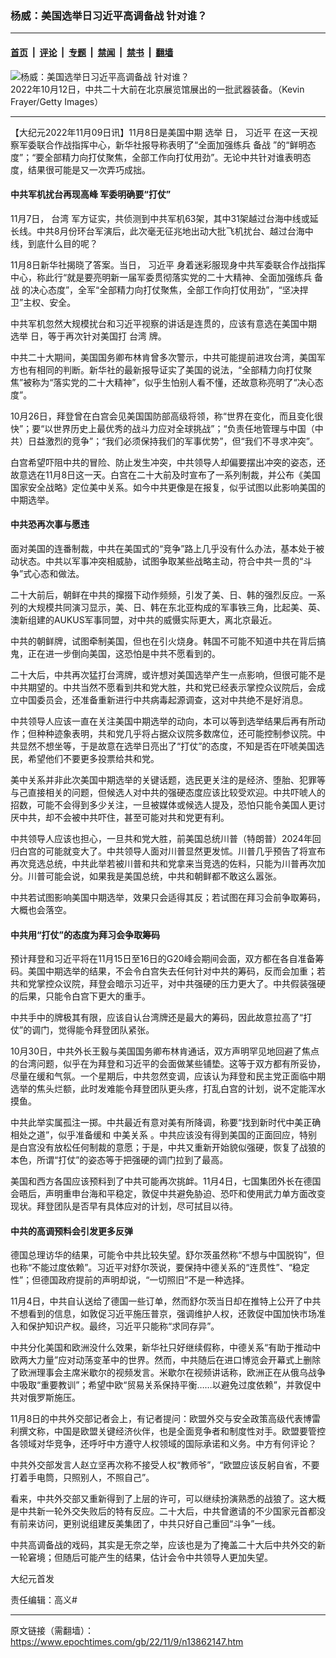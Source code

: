 ### 杨威：美国选举日习近平高调备战 针对谁？

---

#### [首页](../../../..?n13862147) &nbsp;|&nbsp; [评论](../../../../../epoch-comment?n13862147) &nbsp;|&nbsp; [专题](../../../../../epoch-special?n13862147) &nbsp;|&nbsp; [禁闻](../../../../../epoch-news?n13862147) &nbsp;|&nbsp; [禁书](../../../../../books?n13862147) &nbsp;|&nbsp; [翻墙](https://github.com/gfw-breaker/nogfw/blob/master/README.md?n13862147)


<div><img alt="杨威：美国选举日习近平高调备战 针对谁？" class="attachment-djy_600_400 size-djy_600_400 wp-post-image" src="https://i.epochtimes.com/assets/uploads/2022/11/id13862150-GettyImages-1432806414-600x400.jpg"/>
<div class="caption">
 2022年10月12日，中共二十大前在北京展览馆展出的一批武器装备。（Kevin Frayer/Getty Images）
</div></div><hr/><div class="post_content" id="artbody" itemprop="articleBody">
 <!-- article content begin -->
 <p>
  【大纪元2022年11月09日讯】11月8日是美国中期
  <ok href="https://www.epochtimes.com/gb/tag/%E9%80%89%E4%B8%BE.html">
   选举
  </ok>
  日，
  <ok href="https://www.epochtimes.com/gb/tag/%E4%B9%A0%E8%BF%91%E5%B9%B3.html">
   习近平
  </ok>
  在这一天视察军委联合作战指挥中心，新华社报导称表明了“全面加强练兵
  <ok href="https://www.epochtimes.com/gb/tag/%E5%A4%87%E6%88%98.html">
   备战
  </ok>
  ”的“鲜明态度”；“要全部精力向打仗聚焦，全部工作向打仗用劲”。无论中共针对谁表明态度，结果很可能是又一次弄巧成拙。
 </p>
 <h4>
  中共军机扰台再现高峰 军委明确要“打仗”
 </h4>
 <p>
  11月7日，
  <ok href="https://www.epochtimes.com/gb/tag/%E5%8F%B0%E6%B9%BE.html">
   台湾
  </ok>
  军方证实，共侦测到中共军机63架，其中31架越过台海中线或延长线。中共8月份环台军演后，此次毫无征兆地出动大批飞机扰台、越过台海中线，到底什么目的呢？
 </p>
 <p>
  11月8日新华社揭晓了答案。当日，
  <ok href="https://www.epochtimes.com/gb/tag/%E4%B9%A0%E8%BF%91%E5%B9%B3.html">
   习近平
  </ok>
  身着迷彩服现身中共军委联合作战指挥中心，称此行“就是要亮明新一届军委贯彻落实党的二十大精神、全面加强练兵
  <ok href="https://www.epochtimes.com/gb/tag/%E5%A4%87%E6%88%98.html">
   备战
  </ok>
  的决心态度”，全军“全部精力向打仗聚焦，全部工作向打仗用劲”，“坚决捍卫”主权、安全。
 </p>
 <p>
  中共军机忽然大规模扰台和习近平视察的讲话是连贯的，应该有意选在美国中期
  <ok href="https://www.epochtimes.com/gb/tag/%E9%80%89%E4%B8%BE.html">
   选举
  </ok>
  日，等于再次针对美国打
  <ok href="https://www.epochtimes.com/gb/tag/%E5%8F%B0%E6%B9%BE.html">
   台湾
  </ok>
  牌。
 </p>
 <p>
  中共二十大期间，美国国务卿布林肯曾多次警示，中共可能提前进攻台湾，美国军方也有相同的判断。新华社的最新报导证实了美国的说法，“全部精力向打仗聚焦”被称为“落实党的二十大精神”，似乎生怕别人看不懂，还故意称亮明了“决心态度”。
 </p>
 <p>
  10月26日，拜登曾在白宫会见美国国防部高级将领，称“世界在变化，而且变化很快”；要“以世界历史上最优秀的战斗力应对全球挑战”；“负责任地管理与中国（中共）日益激烈的竞争”；“我们必须保持我们的军事优势”，但“我们不寻求冲突”。
 </p>
 <p>
  白宫希望吓阻中共的冒险、防止发生冲突，中共领导人却偏要摆出冲突的姿态，还故意选在11月8日这一天。白宫在二十大前及时宣布了一系列制裁，并公布《美国国家安全战略》定位美中关系。如今中共更像是在报复，似乎试图以此影响美国的中期选举。
 </p>
 <h4>
  中共恐再次事与愿违
 </h4>
 <p>
  面对美国的连番制裁，中共在美国式的“竞争”路上几乎没有什么办法，基本处于被动状态。中共以军事冲突相威胁，试图争取某些战略主动，符合中共一贯的“斗争”式心态和做法。
 </p>
 <p>
  二十大前后，朝鲜在中共的撺掇下动作频频，引发了美、日、韩的强烈反应。一系列的大规模共同演习显示，美、日、韩在东北亚构成的军事铁三角，比起美、英、澳新组建的AUKUS军事同盟，对中共的威慑实际更大，离北京最近。
 </p>
 <p>
  中共的朝鲜牌，试图牵制美国，但也在引火烧身。韩国不可能不知道中共在背后搞鬼，正在进一步倒向美国，这恐怕是中共不愿看到的。
 </p>
 <p>
  二十大后，中共再次猛打台湾牌，或许想对美国选举产生一点影响，但很可能不是中共期望的。中共当然不愿看到共和党大胜，共和党已经表示掌控众议院后，会成立中国委员会，还准备重新进行中共病毒起源调查，这对中共绝不是好消息。
 </p>
 <p>
  中共领导人应该一直在关注美国中期选举的动向，本可以等到选举结果后再有所动作；但种种迹象表明，共和党几乎将占据众议院多数席位，还可能控制参议院。中共显然不想坐等，于是故意在选举日亮出了“打仗”的态度，不知是否在吓唬美国选民，希望他们不要更多投票给共和党。
 </p>
 <p>
  美中关系并非此次美国中期选举的关键话题，选民更关注的是经济、堕胎、犯罪等与己直接相关的问题，但候选人对中共的强硬态度应该比较受欢迎。中共吓唬人的招数，可能不会得到多少关注，一旦被媒体或候选人提及，恐怕只能令美国人更讨厌中共，却不会被中共吓住，甚至可能对共和党更有利。
 </p>
 <p>
  中共领导人应该也担心，一旦共和党大胜，前美国总统川普（特朗普）2024年回归白宫的可能就变大了。中共领导人面对川普显然更发怵。川普几乎预告了将宣布再次竞选总统，中共此举若被川普和共和党拿来当竞选的佐料，只能为川普再次加分。川普可能会说，如果我是美国总统，中共和朝鲜都不敢这么嚣张。
 </p>
 <p>
  中共若试图影响美国中期选举，效果只会适得其反；若试图在拜习会前争取筹码，大概也会落空。
 </p>
 <h4>
  中共用“打仗”的态度为拜习会争取筹码
 </h4>
 <p>
  预计拜登和习近平将在11月15日至16日的G20峰会期间会面，双方都在各自准备筹码。美国中期选举的结果，不会令白宫失去任何针对中共的筹码，反而会加重；若共和党掌控众议院，拜登会暗示习近平，对中共强硬的压力更大了。中共假装强硬的后果，只能令白宫下更大的重手。
 </p>
 <p>
  中共手中的牌极其有限，应该自认台湾牌还是最大的筹码，因此故意拉高了“打仗”的调门，觉得能令拜登团队紧张。
 </p>
 <p>
  10月30日，中共外长王毅与美国国务卿布林肯通话，双方声明罕见地回避了焦点的台湾问题，似乎在为拜登和习近平的会面做某些铺垫。这等于双方都有所妥协，尽量在缓和气氛。一个星期后，中共忽然变调，应该认为拜登和民主党正面临中期选举的焦头烂额，此时发难能令拜登团队更头疼，打乱白宫的计划，说不定能浑水摸鱼。
 </p>
 <p>
  中共此举实属孤注一掷。中共最近有意对美有所降调，称要“找到新时代中美正确相处之道”，似乎准备缓和
  <ok href="https://www.epochtimes.com/gb/tag/%E4%B8%AD%E7%BE%8E%E5%85%B3%E7%B3%BB.html">
   中美关系
  </ok>
  。中共应该没有得到美国的正面回应，特别是白宫没有放松任何制裁的意愿；于是，中共又重新开始貌似强硬，恢复了战狼的本色，所谓“打仗”的姿态等于把强硬的调门拉到了最高。
 </p>
 <p>
  美国和西方各国应该预料到了中共可能再次挑衅。11月4日，七国集团外长在德国会晤后，声明重申台海和平稳定，敦促中共避免胁迫、恐吓和使用武力单方面改变现状。拜登团队是否早有具体应对的计划，尽可拭目以待。
 </p>
 <h4>
  中共的高调预料会引发更多反弹
 </h4>
 <p>
  德国总理访华的结果，可能令中共比较失望。舒尔茨虽然称“不想与中国脱钩”，但也称“不能过度依赖”。习近平对舒尔茨说，要保持中德关系的“连贯性”、“稳定性”；但德国政府提前的声明却说，“一切照旧”不是一种选择。
 </p>
 <p>
  11月4日，中共自认送给了德国一些订单，然而舒尔茨当日却在推特上公开了中共不想看到的信息，如敦促习近平施压普京，强调维护人权，还敦促中国加快市场准入和保护知识产权。最终，习近平只能称“求同存异”。
 </p>
 <p>
  中共分化美国和欧洲没什么效果，新华社只好继续假称，中德关系“有助于推动中欧两大力量”应对动荡变革中的世界。然而，中共随后在进口博览会开幕式上删除了欧洲理事会主席米歇尔的视频发言。米歇尔在视频讲话称，欧洲正在从俄乌战争中吸取“重要教训”；希望中欧“贸易关系保持平衡……以避免过度依赖”，并敦促中共对俄罗斯施压。
 </p>
 <p>
  11月8日的中共外交部记者会上，有记者提问：欧盟外交与安全政策高级代表博雷利撰文称，中国是欧盟关键经济伙伴，也是全面竞争者和制度性对手。欧盟要管控各领域对华竞争，还呼吁中方遵守人权领域的国际承诺和义务。中方有何评论？
 </p>
 <p>
  中共外交部发言人赵立坚再次称不接受人权“教师爷”，“欧盟应该反躬自省，不要打着手电筒，只照别人，不照自己”。
 </p>
 <p>
  看来，中共外交部又重新得到了上层的许可，可以继续扮演熟悉的战狼了。这大概是中共新一轮外交失败后的特有反应。二十大后，中共曾邀请的不少国家元首都没有前来访问，更别说组建反美集团了，中共只好自己重回“斗争”一线。
 </p>
 <p>
  中共高调备战的戏码，其实是无奈之举，应该也是为了掩盖二十大后中共外交的新一轮窘境；但随后可能产生的结果，估计会令中共领导人更加失望。
 </p>
 <p>
  大纪元首发
 </p>
 <p>
  责任编辑：高义#
 </p>
 <!-- article content end -->
 <div id="below_article_ad">
 </div>
</div>


---

原文链接（需翻墙）：https://www.epochtimes.com/gb/22/11/9/n13862147.htm
